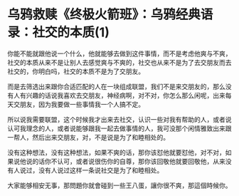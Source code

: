 # 乌鸦救赎《终极火箭班》：乌鸦经典语录：社交的本质(1)

你能不能就跟他说一个什么，他就能够去做到这件事情，而不是考虑他爽与不爽，社交的本质从来不是让别人去感觉爽与不爽的，社交也从来不是为了去交朋友而去社交的，你明白吗，社交的本质不是为了交朋友。

而是去筛选出来跟你合适匹配的人在一块组成联盟，我们不是来交朋友的，那么没有人有兴趣的话说我喜欢去交朋友，神经病啊，对不对，你怎么那么闲呢，出来每天交朋友，因为我要做一些事情我一个人搞不定。

所以说我需要联盟，这个时候我才出来去社交，认识一些对我有帮助的人，或者说认可我理念的人，或者说能够跟我一起去做事情的人，我可没那个闲情雅致出来跟一帮人，然后出来交朋友，对，不是说是为了和睦相处的。

没有这种想法，没有这种想法，如果不爽的话，那你该怼他就要怼他，对不对，如果说他说的话你不认可，或者说很伤你的自尊，那你该回敬他就要回敬他，从来没有人说过，没有人说过这样一条说社交是为了和睦相处。

大家能够相安无事，那問題你就會碰到一些王八蛋，讓你很不爽，那這個時候你。